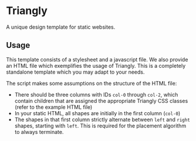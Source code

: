 # Triangly

A unique design template for static websites.

## Usage
This template consists of a stylesheet and a javascript file. We also provide an HTML file which exemplifies the usage of Triangly. This is a completely standalone template which you may adapt to your needs. 

The script makes some assumptions on the structure of the HTML file:

* There should be three columns with IDs `col-0` through `col-2`, which contain children that are assigned the appropriate Triangly CSS classes (refer to the example HTML file)
* In your static HTML, all shapes are initially in the first column (`col-0`)
* The shapes in that first column strictly alternate between `left` and `right` shapes, starting with `left`. This is required for the placement algorithm to always terminate.
